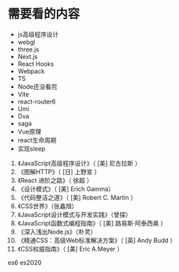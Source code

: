 # 需要看的内容

- js高级程序设计
- webgl
- three.js
- Next.js
- React Hooks
- Webpack
- TS
- Node还没看完
- Vite
- react-router6
- Umi
- Dva
- saga
- Vue原理
- react生命周期
- 实现sleep


1. 《JavaScript高级程序设计》（ [美] 尼古拉斯 ）
2. 《图解HTTP》（ [日] 上野宣 ）
3. 《React 进阶之路》（ 徐超 ）
4. 《设计模式》（ [美] Erich Gamma）
5. 《代码整洁之道》（ [美] Robert C. Martin ）
6. 《CSS世界》（张鑫旭）
7. 《JavaScript设计模式与开发实践》（曾探）
8. 《JavaScript函数式编程指南》（ [美] 路易斯·阿泰⻄奥 ）
9. 《深入浅出Node.js》（朴灵）
10. 《精通CSS：高级Web标准解决方案》（ [英] Andy Budd ）
11. 《CSS权威指南》（ [美] Eric A.Meyer ）



es6
es2020